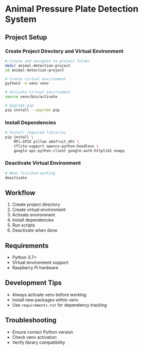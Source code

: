 # Animal Pressure Plate Detection System

## Project Setup

### Create Project Directory and Virtual Environment
```bash
# Create and navigate to project folder
mkdir animal-detection-project
cd animal-detection-project

# Create virtual environment
python3 -m venv venv

# Activate virtual environment
source venv/bin/activate

# Upgrade pip
pip install --upgrade pip
```

### Install Dependencies
```bash
# Install required libraries
pip install \
    RPi.GPIO pillow adafruit_dht \
    tflite-support opencv-python-headless \
    google-api-python-client google-auth-httplib2 numpy
```

### Deactivate Virtual Environment
```bash
# When finished working
deactivate
```

## Workflow
1. Create project directory
2. Create virtual environment
3. Activate environment
4. Install dependencies
5. Run scripts
6. Deactivate when done

## Requirements
- Python 3.7+
- Virtual environment support
- Raspberry Pi hardware

## Development Tips
- Always activate venv before working
- Install new packages within venv
- Use `requirements.txt` for dependency tracking

## Troubleshooting
- Ensure correct Python version
- Check venv activation
- Verify library compatibility
